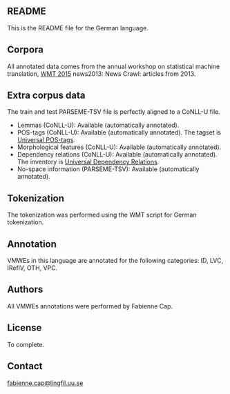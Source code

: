 README
------
This is the README file for the German language.


Corpora
-------
All annotated data comes from the annual workshop on statistical
machine translation, [WMT 2015](http://statmt.org/wmt15/translation-task.html#download)
news2013: News Crawl: articles from 2013.


Extra corpus data
-----------------
The train and test PARSEME-TSV file is perfectly aligned to a CoNLL-U file.

* Lemmas (CoNLL-U): Available (automatically annotated).
* POS-tags (CoNLL-U): Available (automatically annotated). The tagset is [Universal POS-tags](http://universaldependencies.org/u/pos).
* Morphological features (CoNLL-U): Available (automatically annotated).
* Dependency relations (CoNLL-U): Available (automatically annotated). The inventory is [Universal Dependency Relations](http://universaldependencies.org/u/dep).
* No-space information (PARSEME-TSV): Available (automatically annotated).


Tokenization
------------
The tokenization was performed using the WMT script for German tokenization.


Annotation
----------
VMWEs in this language are annotated for the following categories: ID, LVC, IReflV, OTH, VPC.

Authors
----------
All VMWEs annotations were performed by Fabienne Cap.

License
----------
To complete.

Contact
----------
fabienne.cap@lingfil.uu.se

